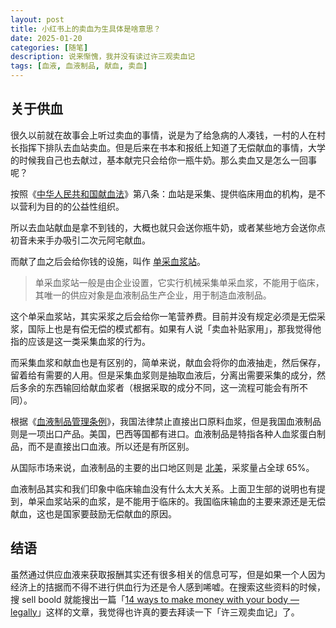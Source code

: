```yaml
---
layout: post
title: 小红书上的卖血为生具体是啥意思？
date: 2025-01-20
categories: [随笔]
description: 说来惭愧，我并没有读过许三观卖血记
tags: [血液, 血液制品, 献血, 卖血]
---
```


## 关于供血

很久以前就在故事会上听过卖血的事情，说是为了给急病的人凑钱，一村的人在村长指挥下排队去血站卖血。但是后来在书本和报纸上知道了无偿献血的事情，大学的时候我自己也去献过，基本献完只会给你一瓶牛奶。那么卖血又是怎么一回事呢？

按照《[中华人民共和国献血法](https://www.gov.cn/banshi/2005-08/01/content_18963.htm)》第八条：血站是采集、提供临床用血的机构，是不以营利为目的的公益性组织。

所以去血站献血是拿不到钱的，大概也就只会送你瓶牛奶，或者某些地方会送你点初音未来手办吸引二次元阿宅献血。

而献了血之后会给你钱的设施，叫作 [单采血浆站](https://www.gov.cn/jrzg/2007-06/14/content_649198.htm)。

> 单采血浆站一般是由企业设置，它实行机械采集单采血浆，不能用于临床，其唯一的供应对象是血液制品生产企业，用于制造血液制品。

这个单采血浆站，其实采浆之后会给你一笔营养费。目前并没有规定必须是无偿采浆，国际上也是有偿无偿的模式都有。如果有人说「卖血补贴家用」，那我觉得他指的应该是这一类采集血浆的行为。

而采集血浆和献血也是有区别的，简单来说，献血会将你的血液抽走，然后保存，留着给有需要的人用。但是采集血浆则是抽取血液后，分离出需要采集的成分，然后多余的东西输回给献血浆者（根据采取的成分不同，这一流程可能会有所不同）。

根据《[血液制品管理条例](
http://www.nhc.gov.cn/fzs/s3576/201808/38e4f6cf6f9f42b18e5afaa0254c0b0f.shtml)》，我国法律禁止直接出口原料血浆，但是我国血液制品则是一项出口产品。美国，巴西等国都有进口。血液制品是特指各种人血浆蛋白制品，而不是直接出口血液。所以还是有所区别。

从国际市场来说，血液制品的主要的出口地区则是 [北美](
https://www.qianzhan.com/analyst/detail/220/241203-ae6a114b.html)，采浆量占全球 65%。

血液制品其实和我们印象中临床输血没有什么太大关系。上面卫生部的说明也有提到，单采血浆站采的血浆，是不能用于临床的。我国临床输血的主要来源还是无偿献血，这也是国家要鼓励无偿献血的原因。

## 结语

虽然通过供应血液来获取报酬其实还有很多相关的信息可写，但是如果一个人因为经济上的拮据而不得不进行供血行为还是令人感到唏嘘。在搜索这些资料的时候，搜 sell boold 就能搜出一篇「[14 ways to make money with your body — legally](https://moneywise.com/managing-money/how-to-earn-money/ways-you-make-money-with-body-legally)」这样的文章，我觉得也许真的要去拜读一下「许三观卖血记」了。
